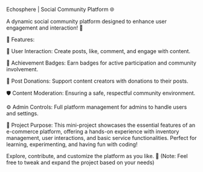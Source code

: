 Echosphere | Social Community Platform 🌐

A dynamic social community platform designed to enhance user engagement and interaction! 🌟



🚀 Features:





📝 User Interaction: Create posts, like, comment, and engage with content.

🏅 Achievement Badges: Earn badges for active participation and community involvement.

💸 Post Donations: Support content creators with donations to their posts.

🛡️ Content Moderation: Ensuring a safe, respectful community environment.

⚙️ Admin Controls: Full platform management for admins to handle users and settings.


🎯 Project Purpose:
This mini-project showcases the essential features of an e-commerce platform, offering a hands-on experience with inventory management, user interactions, and basic service functionalities. Perfect for learning, experimenting, and having fun with coding!


Explore, contribute, and customize the platform as you like. 🌈
(Note: Feel free to tweak and expand the project based on your needs)
